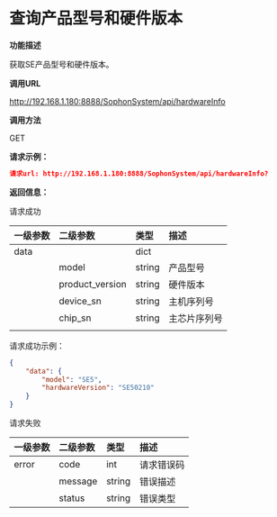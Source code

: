 # 查询产品型号和硬件版本 #

**功能描述**

获取SE产品型号和硬件版本。

**调用URL**

http://192.168.1.180:8888/SophonSystem/api/hardwareInfo

**调用方法**

GET

**请求示例：**

```json
请求url: http://192.168.1.180:8888/SophonSystem/api/hardwareInfo?
```

**返回信息：**

请求成功

| 一级参数 | 二级参数        | 类型   | 描述         |
| :------- | :-------------- | :----- | :----------- |
| data     |                 | dict   |              |
|          | model           | string | 产品型号     |
|          | product_version | string | 硬件版本     |
|          | device_sn       | string | 主机序列号   |
|          | chip_sn         | string | 主芯片序列号 |
|          |                 |        |              |

请求成功示例：

```json
{
    "data": {
        "model": "SE5",
        "hardwareVersion": "SE50210"
    }
}
```

请求失败

| 一级参数 | 二级参数 | 类型   | 描述       |
| :------- | :------- | :----- | :--------- |
| error    | code     | int    | 请求错误码 |
|          | message  | string | 错误描述   |
|          | status   | string | 错误类型   |

​    

